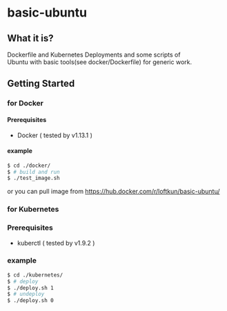 basic-ubuntu
==================================================

## What it is?
Dockerfile and Kubernetes Deployments and some scripts of   
Ubuntu with basic tools(see docker/Dockerfile) for generic work.


## Getting Started
### for Docker
#### Prerequisites
- Docker ( tested by v1.13.1 )
#### example
```bash
$ cd ./docker/
$ # build and run
$ ./test_image.sh
```
or you can pull image from https://hub.docker.com/r/loftkun/basic-ubuntu/

### for Kubernetes
### Prerequisites
- kuberctl ( tested by v1.9.2 )

### example
```bash
$ cd ./kubernetes/
$ # deploy
$ ./deploy.sh 1
$ # undeploy
$ ./deploy.sh 0
```